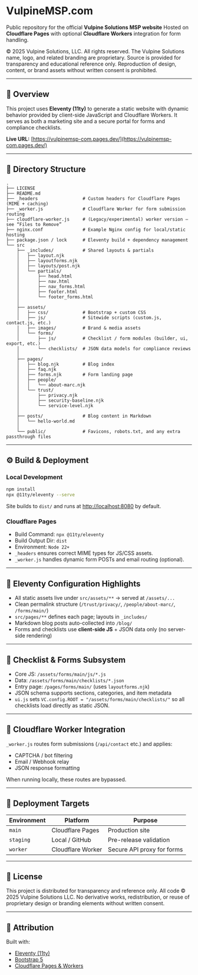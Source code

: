 # VulpineMSP.com

Public repository for the official **Vulpine Solutions MSP website**
Hosted on **Cloudflare Pages** with optional **Cloudflare Workers** integration for form handling.

© 2025 Vulpine Solutions, LLC. All rights reserved.
The Vulpine Solutions name, logo, and related branding are proprietary.
Source is provided for transparency and educational reference only.
Reproduction of design, content, or brand assets without written consent is prohibited.

---

## 🧬 Overview

This project uses **Eleventy (11ty)** to generate a static website with dynamic behavior provided by client-side JavaScript and Cloudflare Workers.
It serves as both a marketing site and a secure portal for forms and compliance checklists.

**Live URL:** [https://vulpinemsp-com.pages.dev/](https://vulpinemsp-com.pages.dev/)

---

## 📁 Directory Structure

```
.
├── LICENSE
├── README.md
├── _headers                 # Custom headers for Cloudflare Pages (MIME + caching)
├── _worker.js               # Cloudflare Worker for form submission routing
├── cloudflare-worker.js     # (Legacy/experimental) worker version — see “Files to Remove”
├── nginx.conf               # Example Nginx config for local/static hosting
├── package.json / lock      # Eleventy build + dependency management
└── src
    ├── _includes/           # Shared layouts & partials
    │   ├── layout.njk
    │   ├── layoutforms.njk
    │   ├── layouts/post.njk
    │   └── partials/
    │       ├── head.html
    │       ├── nav.html
    │       ├── nav_forms.html
    │       ├── footer.html
    │       └── footer_forms.html
    │
    ├── assets/
    │   ├── css/             # Bootstrap + custom CSS
    │   ├── js/              # Sitewide scripts (custom.js, contact.js, etc.)
    │   ├── images/          # Brand & media assets
    │   └── forms/
    │       ├── js/          # Checklist / form modules (builder, ui, export, etc.)
    │       └── checklists/  # JSON data models for compliance reviews
    │
    ├── pages/
    │   ├── blog.njk         # Blog index
    │   ├── faq.njk
    │   ├── forms.njk        # Form landing page
    │   ├── people/
    │   │   └── about-marc.njk
    │   └── trust/
    │       ├── privacy.njk
    │       ├── security-baseline.njk
    │       └── service-level.njk
    │
    ├── posts/               # Blog content in Markdown
    │   └── hello-world.md
    │
    └── public/              # Favicons, robots.txt, and any extra passthrough files
```

---

## ⚙️ Build & Deployment

### Local Development

```bash
npm install
npx @11ty/eleventy --serve
```

Site builds to `dist/` and runs at [http://localhost:8080](http://localhost:8080) by default.

### Cloudflare Pages

* Build Command: `npx @11ty/eleventy`
* Build Output Dir: `dist`
* Environment: `Node 22+`
* `_headers` ensures correct MIME types for JS/CSS assets.
* `_worker.js` handles dynamic form POSTs and email routing (optional).

---

## 🧩 Eleventy Configuration Highlights

* All static assets live under `src/assets/**`
  → served at `/assets/...`
* Clean permalink structure (`/trust/privacy/`, `/people/about-marc/`, `/forms/main/`)
* `src/pages/**` defines each page; layouts in `_includes/`
* Markdown blog posts auto-collected into `/blog/`
* Forms and checklists use **client-side JS** + JSON data only (no server-side rendering)

---

## 🧠 Checklist & Forms Subsystem

* Core JS: `/assets/forms/main/js/*.js`
* Data: `/assets/forms/main/checklists/*.json`
* Entry page: `/pages/forms/main/` (uses `layoutforms.njk`)
* JSON schema supports sections, categories, and item metadata
* `ui.js` sets `VC.config.ROOT = "/assets/forms/main/checklists/"`
  so all checklists load directly as static JSON.

---

## 🔐 Cloudflare Worker Integration

`_worker.js` routes form submissions (`/api/contact` etc.) and applies:

* CAPTCHA / bot filtering
* Email / Webhook relay
* JSON response formatting

When running locally, these routes are bypassed.

---

## 🚀 Deployment Targets

| Environment | Platform          | Purpose                    |
| ----------- | ----------------- | -------------------------- |
| `main`      | Cloudflare Pages  | Production site            |
| `staging`   | Local / GitHub    | Pre-release validation     |
| `worker`    | Cloudflare Worker | Secure API proxy for forms |

---

## 🧾 License

This project is distributed for transparency and reference only.
All code © 2025 Vulpine Solutions LLC.
No derivative works, redistribution, or reuse of proprietary design or branding elements without written consent.

---

## 🧱 Attribution

Built with:

* [Eleventy (11ty)](https://www.11ty.dev/)
* [Bootstrap 5](https://getbootstrap.com/)
* [Cloudflare Pages & Workers](https://pages.cloudflare.com/)
